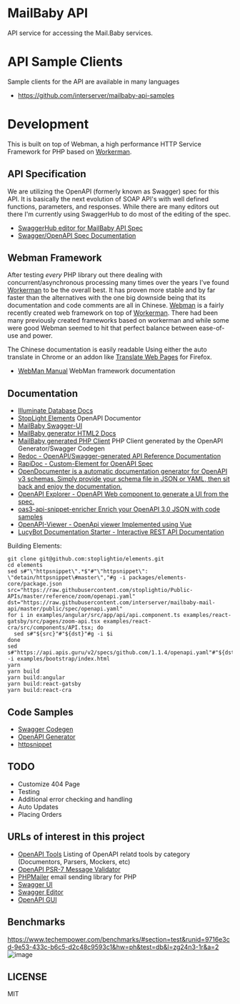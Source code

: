 # MailBaby API

API service for accessing the Mail.Baby services.

# API Sample Clients

Sample clients for the API are available in many languages

* https://github.com/interserver/mailbaby-api-samples

# Development

This is built on top of Webman, a high performance HTTP Service Framework for PHP based on [Workerman](https://github.com/walkor/workerman).

## API Specification

We are utilizing the OpenAPI (formerly known as Swagger) spec for this API.  It is basically the next evolution of SOAP API's with well defined functions, parameters, and responses.  While there are many editors out there I'm currently using SwaggerHub to do most of the editing of the spec.

* [SwaggerHub editor for MailBaby API Spec](https://app.swaggerhub.com/apis/InterServer/MailBaby/1.0.0)
* [Swagger/OpenAPI Spec Documentation](https://swagger.io/docs/specification/describing-responses/)

## Webman Framework

After testing *every* PHP library out there dealing with concurrent/asynchronous processing many times over the years I've found [Workerman](https://github.com/walkor/workerman) to be the overall best.  It has proven more stable and by far faster than the alternatives with the one big downside being that its documentation and code comments are all in Chinese.  [Webman](https://github.com/walkor/webman) is a fairly recently created web framework on top of [Workerman](https://github.com/walkor/workerman).  There had been many previously created frameworks based on workerman and while some were good Webman seemed to hit that perfect balance between ease-of-use and power.

The Chinese documentation is easily readable Using either the auto translate in Chrome or an addon like [Translate Web Pages](https://addons.mozilla.org/en-US/firefox/addon/traduzir-paginas-web/) for Firefox.

* [WebMan Manual](https://www.workerman.net/doc/webman) WebMan framework documentation

## Documentation

* [Illuminate Database Docs](https://laravel.com/docs/8.x/queries)
* [StopLight Elements](https://github.com/stoplightio/elements) OpenAPI Documentor
* [MailBaby Swagger-UI](https://api.mailbaby.net/doc/index.html)
* [MailBaby generator HTML2  Docs](https://mystage.interserver.net/html2/)
* [MailBaby generated PHP Client](https://github.com/interserver/mailbaby-client-php) PHP Client generated by the OpenAPI Generator/Swagger Codegen
* [Redoc - OpenAPI/Swagger-generated API Reference Documentation](https://github.com/Redocly/redoc)
* [RapiDoc - Custom-Element for OpenAPI Spec](https://github.com/mrin9/RapiDoc)
* [OpenDocumenter is a automatic documentation generator for OpenAPI v3 schemas. Simply provide your schema file in JSON or YAML, then sit back and enjoy the documentation. ](https://github.com/ouropencode/OpenDocumenter)
* [OpenAPI Explorer - OpenAPI Web component to generate a UI from the spec.](https://github.com/Rhosys/openapi-explorer)
* [oas3-api-snippet-enricher Enrich your OpenAPI 3.0 JSON with code samples ](https://github.com/cdwv/oas3-api-snippet-enricher/)
* [OpenAPI-Viewer - OpenApi viewer Implemented using Vue](https://github.com/mrin9/OpenAPI-Viewer)
* [LucyBot Documentation Starter - Interactive REST API Documentation ](https://github.com/LucyBot-Inc/documentation-starter)


Building Elements:

```
git clone git@github.com:stoplightio/elements.git
cd elements
sed s#"\"httpsnippet\".*$"#"\"httpsnippet\": \"detain/httpsnippet\#master\","#g -i packages/elements-core/package.json
src="https://raw.githubusercontent.com/stoplightio/Public-APIs/master/reference/zoom/openapi.yaml"
dst="https://raw.githubusercontent.com/interserver/mailbaby-mail-api/master/public/spec/openapi.yaml"
for i in examples/angular/src/app/api/api.component.ts examples/react-gatsby/src/pages/zoom-api.tsx examples/react-cra/src/components/API.tsx; do
  sed s#"${src}"#"${dst}"#g -i $i
done
sed s#"https://api.apis.guru/v2/specs/github.com/1.1.4/openapi.yaml"#"${dst}"#g -i examples/bootstrap/index.html
yarn
yarn build
yarn build:angular
yarn build:react-gatsby
yarn build:react-cra
```

## Code Samples

* [Swagger Codegen](https://github.com/swagger-api/swagger-codegen)
* [OpenAPI Generator](https://github.com/OpenAPITools/openapi-generator/)
* [httpsnippet](https://github.com/detain/httpsnippet)

## TODO

* Customize 404 Page
* Testing
* Additional error checking and handling
* Auto Updates
* Placing Orders

## URLs of interest in this project

* [OpenAPI Tools](https://openapi.tools/) Listing of OpenAPI relatd tools by category (Documentors, Parsers, Mockers, etc)
* [OpenAPI PSR-7 Message Validator](https://github.com/thephpleague/openapi-psr7-validator)
* [PHPMailer](https://github.com/PHPMailer/PHPMailer/) email sending library for PHP
* [Swagger UI](https://github.com/swagger-api/swagger-ui)
* [Swagger Editor](https://github.com/swagger-api/swagger-editor)
* [OpenAPI GUI](https://github.com/Mermade/openapi-gui)

## Benchmarks

https://www.techempower.com/benchmarks/#section=test&runid=9716e3cd-9e53-433c-b6c5-d2c48c9593c1&hw=ph&test=db&l=zg24n3-1r&a=2
![image](https://user-images.githubusercontent.com/6073368/96447814-120fc980-1245-11eb-938d-6ea408716c72.png)

## LICENSE

MIT
